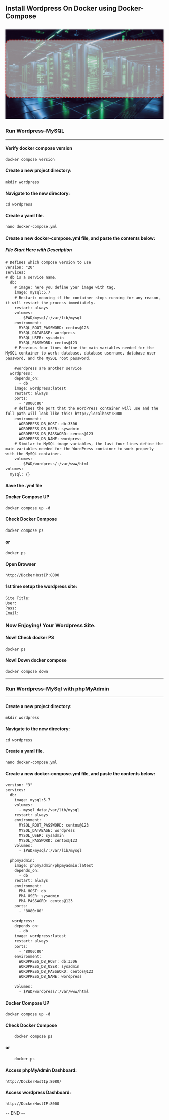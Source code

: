 
## Install Wordpress On Docker using Docker-Compose 
![WordPressOnDocker](https://github.com/SumonPaul18/RunWordPressOnDocker/blob/main/WordPressOnDocker.gif)
---
### Run Wordpress-MySQL      
---

#### Verify docker compose version
    docker compose version

#### Create a new project directory:

    mkdir wordpress

#### Navigate to the new directory:

    cd wordpress

#### Create a yaml file.

    nano docker-compose.yml

#### Create a new docker-compose.yml file, and paste the contents below:

##### File Start Here with Description

    # Defines which compose version to use
    version: "20" 
    services:
    # db is a service name.
      db:
        # image: here you define your image with tag.  
        image: mysql:5.7
        # Restart: meaning if the container stops running for any reason, it will restart the process immediately.
        restart: always
        volumes:
          - $PWD/mysql/:/var/lib/mysql
        environment:
          MYSQL_ROOT_PASSWORD: centos@123
          MYSQL_DATABASE: wordpress
          MYSQL_USER: sysadmin
          MYSQL_PASSWORD: centos@123
        # Previous four lines define the main variables needed for the MySQL container to work: database, database username, database user password, and the MySQL root password.
  
        #wordpress are another service 
      wordpress:
        depends_on:
          - db
        image: wordpress:latest
        restart: always
        ports:
          - "8000:80"
        # defines the port that the WordPress container will use and the full path will look like this: http://localhost:8000
        environment:
          WORDPRESS_DB_HOST: db:3306
          WORDPRESS_DB_USER: sysadmin
          WORDPRESS_DB_PASSWORD: centos@123
          WORDPRESS_DB_NAME: wordpress
        # Similar to MySQL image variables, the last four lines define the main variables needed for the WordPress container to work properly with the MySQL container.
        volumes:
          - $PWD/wordpress/:/var/www/html
    volumes:
      mysql: {}

#### Save the .yml file

  
#### Docker Compose UP

    docker compose up -d

#### Check Docker Compose
    docker compose ps
#### or
    docker ps

#### Open Browser
    http://DockerHostIP:8000

#### 1st time setup the wordpress site:

    Site Title:
    User:
    Pass:
    Email:

### Now Enjoying! Your Wordpress Site.

####  Now! Check docker PS

    docker ps

#### Now! Down docker compose

    docker compose down
---
### Run Wordpress-MySql with phpMyAdmin
---
#### Create a new project directory:

    mkdir wordpress

#### Navigate to the new directory:

    cd wordpress

#### Create a yaml file.

    nano docker-compose.yml
#### Create a new docker-compose.yml file, and paste the contents below:

    version: "3"
    services:
      db:
        image: mysql:5.7
        volumes:
          - mysql_data:/var/lib/mysql
        restart: always
        environment:
          MYSQL_ROOT_PASSWORD: centos@123
          MYSQL_DATABASE: wordpress
          MYSQL_USER: sysadmin
          MYSQL_PASSWORD: centos@123
        volumes:
          - $PWD/mysql/:/var/lib/mysql
      
      phpmyadmin:
        image: phpmyadmin/phpmyadmin:latest
        depends_on:
          - db
        restart: always
        environment:
          PMA_HOST: db
          PMA_USER: sysadmin
          PMA_PASSWORD: centos@123
        ports:
          - "8080:80"
      
       wordpress:
        depends_on:
          - db
        image: wordpress:latest
        restart: always
        ports:
          - "8000:80"
        environment:
          WORDPRESS_DB_HOST: db:3306
          WORDPRESS_DB_USER: sysadmin
          WORDPRESS_DB_PASSWORD: centos@123
          WORDPRESS_DB_NAME: wordpress
      
        volumes:
          - $PWD/wordpress/:/var/www/html
  

#### Docker Compose UP

    docker compose up -d  

#### Check Docker Compose
        docker compose ps
#### or
        docker ps
  

#### Access phpMyAdmin Dashboard:

    http://DockerHostIp:8080/

#### Access wordpress Dashboard:
    http://DockerHostIP:8000

-- END --
